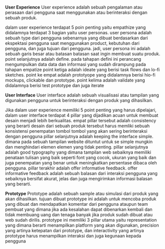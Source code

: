 **User Experience**
User experience adalah sebuah pengalaman atau perasaan dari pengguna saat 
menggunakan atau berinteraksi dengan sebuah produk.

dalam user experience terdapat 5 poin penting yaitu empathize yang didalamnya terdapat 3 bagian yaitu user personas. user persona adalah sebuah type dari pengguna sebenarnya yang dibuat berdasarkan dari ekspektasi pengguna saat menggunakan product, kebutuhan dari pengguna, dan juga tujuan dari pengguna. jadi, user persona ini adalah sebuah garis besar atau batasan batasan saat ingin membuat suatu produk. point selanjutnya adalah define. pada tahapan defini ini perancang mengumpulkan data data dan informasi yang sudah dirampung pada tahapan empatize point ketiga adalah ideate yang berisi task flows dan lo-fi sketches. point ke empat adalah prototyope yang didalamnya berisi hio-fi mockups, clickable dan prototype. point kelima adalah validate yang didalamnya berisi test prototype dan juga iterate

**User Interface**
User interface adalah sebuah visualisasi atau tampilan yang digunakan pengguna untuk berinteraksi dengan produk yang dihasilkan.

Jika dalam user experience memiliki 5 point penting yang harus dipelajari, dalam user interface terdapat 4 pillar yang dijadikan acuan untuk membuat desain menjadi lebih berkualitas. empat pillar tersebut adalah consistency yang berarti desain dari sebuah produk tersebut harus memliki sebuah konsistensi penempatan tombol tombol yang akan sering berinteraksi dengan pengguna pillar selanjutnya adalah keeping the interface simple. dimana pada sebuah tampilan website dituntut untuk se simple mungkin dan menghindari elemen elemen yang tidak penting. pillar selanjutnya adalah good typography yang dimana tampilan web sebaiknya memiliki penataan tulisan yang baik seperti font yang cocok, ukuran yang baik dan juga penempatan yang benar untuk meningkatkan persentase dibaca oleh pengguna. pillar terakhir adalah offer informative feedback. offer informative feedback adalah sebuah balasan dari interaksi pengguna yang sebaiknya bersifat akurat, jelas dan juga mengirimkan informasi balasan yang berarti.

**Prototype**
Prototype adalah sebuah sample atau simulasi dari produk yang akan dihasilkan. tujuan dibuat prototype ini adalah untuk mencoba produk yang dibuat dan mendapatkan komentar dari pengguna ataupun team pembuat yang dimana jika ada kesalahan dapat dibenarkan kembali dan tidak membuang uang dan tenaga banyak jika produk sudah dibuat atau web sudah dirilis. prototype ini memiliki 3 pillar utama yaitu representation yang dimana berarti menampilkan platform yang akan digunakan, precision yang artinya ketepatan dari prototype, dan interactivity yang artinya prototype harus menampilkan interaksi dan juga kegunaan kepada pengguna

